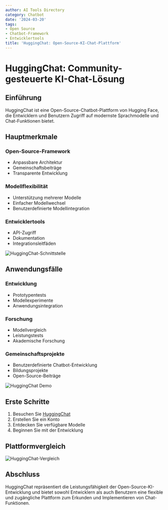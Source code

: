 ```yaml
---
author: AI Tools Directory
category: Chatbot
date: '2024-03-20'
tags:
- Open Source
- Chatbot-Framework
- Entwicklertools
title: 'HuggingChat: Open-Source-KI-Chat-Plattform'
---
```


# HuggingChat: Community-gesteuerte KI-Chat-Lösung

## Einführung

HuggingChat ist eine Open-Source-Chatbot-Plattform von Hugging Face, die Entwicklern und Benutzern Zugriff auf modernste Sprachmodelle und Chat-Funktionen bietet.

## Hauptmerkmale

### Open-Source-Framework
- Anpassbare Architektur
- Gemeinschaftsbeiträge
- Transparente Entwicklung

### Modellflexibilität
- Unterstützung mehrerer Modelle
- Einfacher Modellwechsel
- Benutzerdefinierte Modellintegration

### Entwicklertools
- API-Zugriff
- Dokumentation
- Integrationsleitfäden

![HuggingChat-Schnittstelle](/imgs/huggingchat/interface.jpg)

## Anwendungsfälle

### Entwicklung
- Prototypentests
- Modellexperimente
- Anwendungsintegration

### Forschung
- Modellvergleich
- Leistungstests
- Akademische Forschung

### Gemeinschaftsprojekte
- Benutzerdefinierte Chatbot-Entwicklung
- Bildungsprojekte
- Open-Source-Beiträge

![HuggingChat Demo](/imgs/huggingchat/demo.jpg)

## Erste Schritte

1. Besuchen Sie [HuggingChat](https://huggingface.co/chat)
2. Erstellen Sie ein Konto
3. Entdecken Sie verfügbare Modelle
4. Beginnen Sie mit der Entwicklung

## Plattformvergleich

![HuggingChat-Vergleich](/imgs/huggingchat/comparison.jpg)

## Abschluss

HuggingChat repräsentiert die Leistungsfähigkeit der Open-Source-KI-Entwicklung und bietet sowohl Entwicklern als auch Benutzern eine flexible und zugängliche Plattform zum Erkunden und Implementieren von Chat-Funktionen.